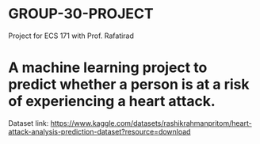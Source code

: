 # GROUP-30-PROJECT

Project for ECS 171 with Prof. Rafatirad

# A machine learning project to predict whether a person is at a risk of experiencing a heart attack.
Dataset link: https://www.kaggle.com/datasets/rashikrahmanpritom/heart-attack-analysis-prediction-dataset?resource=download
